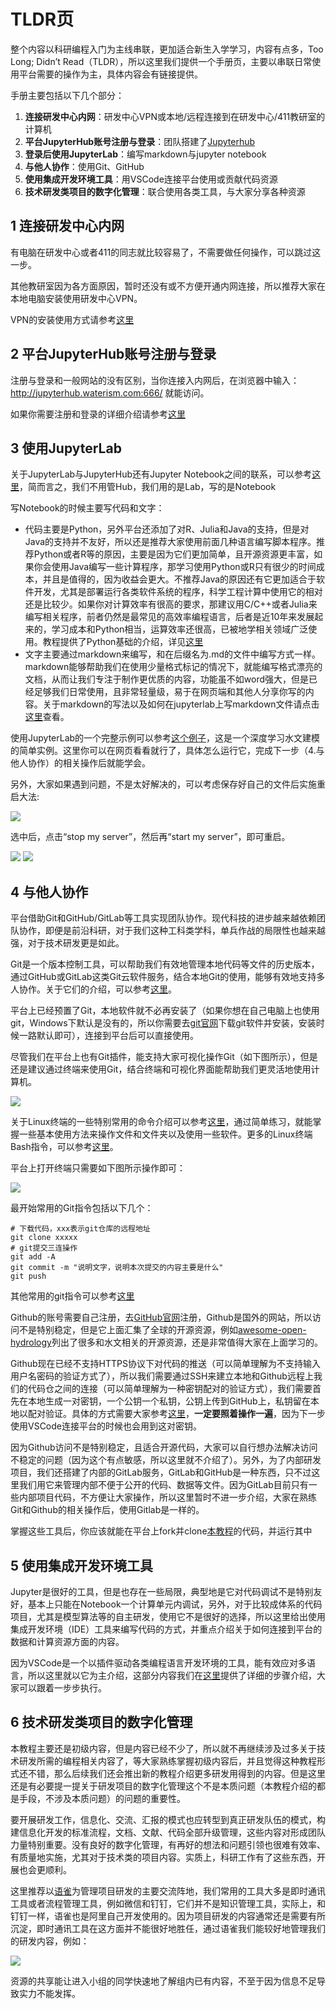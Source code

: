 # TLDR页

整个内容以科研编程入门为主线串联，更加适合新生入学学习，内容有点多，Too Long; Didn’t Read（TLDR），所以这里我们提供一个手册页，主要以串联日常使用平台需要的操作为主，具体内容会有链接提供。

手册主要包括以下几个部分：

1. **连接研发中心内网**：研发中心VPN或本地/远程连接到在研发中心/411教研室的计算机
2. **平台JupyterHub账号注册与登录**：团队搭建了[Jupyterhub](http://jupyterhub.waterism.com:666/)
3. **登录后使用JupyterLab**：编写markdown与jupyter notebook
4. **与他人协作**：使用Git、GitHub
5. **使用集成开发环境工具**：用VSCode连接平台使用或贡献代码资源
6. **技术研发类项目的数字化管理**：联合使用各类工具，与大家分享各种资源

## 1 连接研发中心内网

有电脑在研发中心或者411的同志就比较容易了，不需要做任何操作，可以跳过这一步。

其他教研室因为各方面原因，暂时还没有或不方便开通内网连接，所以推荐大家在本地电脑安装使用研发中心VPN。

VPN的安装使用方式请参考[这里](https://dlut-water.yuque.com/docs/share/4cab7471-0be7-4570-a51a-8936b1c612d1?#)

## 2 平台JupyterHub账号注册与登录

注册与登录和一般网站的没有区别，当你连接入内网后，在浏览器中输入： http://jupyterhub.waterism.com:666/ 就能访问。

如果你需要注册和登录的详细介绍请参考[这里](https://iheadwater.github.io/iheadwater_hackweek_tutorials/start_from_here.html)

## 3 使用JupyterLab

关于JupyterLab与JupyterHub还有Jupyter Notebook之间的联系，可以参考[这里](https://iheadwater.github.io/iheadwater_hackweek_tutorials/chp1_open_science_workflow/chp1.4_jupyter.html)，简而言之，我们不用管Hub，我们用的是Lab，写的是Notebook

写Notebook的时候主要写代码和文字：

- 代码主要是Python，另外平台还添加了对R、Julia和Java的支持，但是对Java的支持并不友好，所以还是推荐大家使用前面几种语言编写脚本程序。推荐Python或者R等的原因，主要是因为它们更加简单，且开源资源更丰富，如果你会使用Java编写一些计算程序，那学习使用Python或R只有很少的时间成本，并且是值得的，因为收益会更大。不推荐Java的原因还有它更加适合于软件开发，尤其是部署运行各类软件系统的程序，科学工程计算中使用它的相对还是比较少。如果你对计算效率有很高的要求，那建议用C/C++或者Julia来编写相关程序，前者仍然是最常见的高效率编程语言，后者是近10年来发展起来的，学习成本和Python相当，运算效率还很高，已被地学相关领域广泛使用。教程提供了Python基础的介绍，详见[这里](https://iheadwater.github.io/iheadwater_hackweek_tutorials/chp4_intro_to_python/chp4.0_intro.html)
- 文字主要通过markdown来编写，和在后缀名为.md的文件中编写方式一样。markdown能够帮助我们在使用少量格式标记的情况下，就能编写格式漂亮的文档，从而让我们专注于制作更优质的内容，功能虽不如word强大，但是已经足够我们日常使用，且非常轻量级，易于在网页端和其他人分享你写的内容。关于markdown的写法以及如何在jupyterlab上写markdown文件请点击[这里](https://iheadwater.github.io/iheadwater_hackweek_tutorials/chp1_open_science_workflow/chp1.4_jupyter.html)查看。

使用JupyterLab的一个完整示例可以参考[这个例子](https://iheadwater.github.io/iheadwater_hackweek_tutorials/chp8_lstm_camels/chp8.1_run_in_jupyter.html)，这是一个深度学习水文建模的简单实例。这里你可以在网页看看就行了，具体怎么运行它，完成下一步（4.与他人协作）的相关操作后就能学会。

另外，大家如果遇到问题，不是太好解决的，可以考虑保存好自己的文件后实施重启大法:

![](img/jupyterhub_control_panel.png)

选中后，点击“stop my server”，然后再“start my server”，即可重启。

![](img/jupyterhub_stop_server.png)
![](img/jupyterhub_start_server.png)

## 4 与他人协作

平台借助Git和GitHub/GitLab等工具实现团队协作。现代科技的进步越来越依赖团队协作，即便是前沿科研，对于我们这种工科类学科，单兵作战的局限性也越来越强，对于技术研发更是如此。

Git是一个版本控制工具，可以帮助我们有效地管理本地代码等文件的历史版本，通过GitHub或GitLab这类Git云软件服务，结合本地Git的使用，能够有效地支持多人协作。关于它们的介绍，可以参考[这里](https://iheadwater.github.io/iheadwater_hackweek_tutorials/chp3_version_control/chp3.0_introduction.html)。

平台上已经预置了Git，本地软件就不必再安装了（如果你想在自己电脑上也使用git，Windows下默认是没有的，所以你需要去[git官网](https://git-scm.com/downloads)下载git软件并安装，安装时候一路默认即可），连接到平台后可以直接使用。

尽管我们在平台上也有Git插件，能支持大家可视化操作Git（如下图所示），但是还是建议通过终端来使用Git，结合终端和可视化界面能帮助我们更灵活地使用计算机。

![](img/jupyterhub_git_plugin.png)

关于Linux终端的一些特别常用的命令介绍可以参考[这里](https://iheadwater.github.io/iheadwater_hackweek_tutorials/chp1_open_science_workflow/chp1.2.2_common.html)，通过简单练习，就能掌握一些基本使用方法来操作文件和文件夹以及使用一些软件。更多的Linux终端Bash指令，可以参考[这里](https://github.com/Idnan/bash-guide)。

平台上打开终端只需要如下图所示操作即可：

![](img/jupyterhub_terminal.png)

最开始常用的Git指令包括以下几个：

```Shell
# 下载代码，xxx表示git仓库的远程地址
git clone xxxxx
# git提交三连操作
git add -A
git commit -m "说明文字，说明本次提交的内容主要是什么"
git push
```

其他常用的git指令可以参考[这里](https://iheadwater.github.io/iheadwater_hackweek_tutorials/chp3_version_control/chp3.3_git_setup_and_commands.html)

Github的账号需要自己注册，去[GitHub官网](https://github.com/)注册，Github是国外的网站，所以访问不是特别稳定，但是它上面汇集了全球的开源资源，例如[awesome-open-hydrology](https://github.com/iHeadWater/awesome-open-hydrology)列出了很多和水文相关的开源资源，还是非常值得大家在上面学习的。

Github现在已经不支持HTTPS协议下对代码的推送（可以简单理解为不支持输入用户名密码的验证方式了），所以我们需要通过SSH来建立本地和Github远程上我们的代码仓之间的连接（可以简单理解为一种密钥配对的验证方式），我们需要首先在本地生成一对密钥，一个公钥一个私钥，公钥上传到GitHub上，私钥留在本地以配对验证。具体的方式需要大家参考[这里](https://iheadwater.github.io/iheadwater_hackweek_tutorials/chp3_version_control/chp3.2_setup_git.html)，**一定要照着操作一遍**，因为下一步使用VSCode连接平台的时候也会用到这对密钥。

因为Github访问不是特别稳定，且适合开源代码，大家可以自行想办法解决访问不稳定的问题（因为这个有点敏感，所以这里就不介绍了）。另外，为了内部研发项目，我们还搭建了内部的GitLab服务，GitLab和GitHub是一种东西，只不过这里我们用它来管理内部不便于公开的代码、数据等文件。因为GitLab目前只有一些内部项目代码，不方便让大家操作，所以这里暂时不进一步介绍，大家在熟练Git和Github的相关操作后，使用Gitlab是一样的。

掌握这些工具后，你应该就能在平台上fork并clone[本教程](https://github.com/iHeadWater/iheadwater_hackweek_tutorials)的代码，并运行其中

## 5 使用集成开发环境工具

Jupyter是很好的工具，但是也存在一些局限，典型地是它对代码调试不是特别友好，基本上只能在Notebook一个计算单元内调试，另外，对于比较成体系的代码项目，尤其是模型算法等的自主研发，使用它不是很好的选择，所以这里给出使用集成开发环境（IDE）工具来编写代码的方式，并重点介绍关于如何连接到平台的数据和计算资源方面的内容。

因为VSCode是一个以插件驱动各类编程语言开发环境的工具，能有效应对多语言，所以这里就以它为主介绍，这部分内容我们在[这里](https://iheadwater.github.io/iheadwater_hackweek_tutorials/chp8_lstm_camels/chp8.2_run_in_vscode.html)提供了详细的步骤介绍，大家可以跟着一步步执行。

## 6 技术研发类项目的数字化管理

本教程主要还是初级内容，但是内容已经不少了，所以就不再继续涉及过多关于技术研发所需的编程相关内容了，等大家熟练掌握初级内容后，并且觉得这种教程形式还不错，那么后续我们还会推出新的教程介绍更多研发用得到的内容。但是这里还是有必要提一提关于研发项目的数字化管理这个不是本质问题（本教程介绍的都是手段，不涉及本质问题）的问题的重要性。

要开展研发工作，信息化、交流、汇报的模式也应转型到真正研发队伍的模式，构建信息化开发的标准流程，文档、文献、代码全部升级管理，这些内容对形成团队力量特别重要。没有良好的数字化管理，有再好的想法和问题引领也很难有效率、有质量地实施，尤其对于技术类的项目内容。实质上，科研工作有了这些东西，开展也会更顺利。

这里推荐以[语雀](https://www.yuque.com/)为管理项目研发的主要交流阵地，我们常用的工具大多是即时通讯工具或者流程管理工具，例如微信和钉钉，它们并不是知识管理工具，实际上，和钉钉一样，语雀也是阿里自己开发使用的。因为项目研发的内容通常还是需要有所沉淀，即时通讯工具在这方面并不能很好地胜任，通过语雀我们能较好地管理我们的研发内容，例如：

![](img/yuque.png)

资源的共享能让进入小组的同学快速地了解组内已有内容，不至于因为信息不足导致实力不能发挥。
